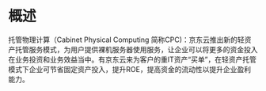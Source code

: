 # 概述 
      
托管物理计算（Cabinet Physical Computing 简称CPC)：京东云推出新的轻资产托管服务模式，为用户提供裸机服务器使用服务，让企业可以将更多的资金投入在业务投资和业务效益当中。有京东云来为客户的重IT资产“买单”，在轻资产托管模式下企业可节省固定资产投入，提升ROE，提高资金的流动性以提升企业盈利能力。

